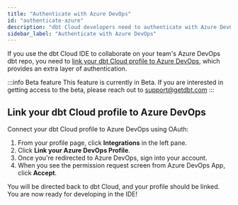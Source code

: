 ```yaml
---
title: "Authenticate with Azure DevOps"
id: "authenticate-azure"
description: "dbt Cloud developers need to authenticate with Azure DevOps."
sidebar_label: "Authenticate with Azure DevOps"
---
```


If you use the dbt Cloud IDE to collaborate on your team's Azure DevOps dbt repo, you need to [link your dbt Cloud profile to Azure DevOps](#link-your-dbt-cloud-profile-to-azure-devops), which provides an extra layer of authentication.

:::info Beta feature
This feature is currently in Beta. If you are interested in getting access to the beta, please reach out to support@getdbt.com
:::

## Link your dbt Cloud profile to Azure DevOps

Connect your dbt Cloud profile to Azure DevOps using OAuth:

1. From your profile page, click **Integrations** in the left pane.
2. Click **Link your Azure DevOps Profile**.
3. Once you're redirected to Azure DevOps, sign into your account.
4. When you see the permission request screen from Azure DevOps App, click **Accept**. 

<Lightbox src="/img/docs/dbt-cloud/connecting-azure-devops/profile link.gif" title="Linking your Azure DevOps Profile" /> <Lightbox src="/img/docs/dbt-cloud/connecting-azure-devops/OAuth Acceptance.png" title="Azure DevOps Authorization Screen"/>

You will be directed back to dbt Cloud, and your profile should be linked. You are now ready for developing in the IDE!

